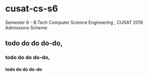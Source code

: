 # cusat-cs-s6
Semester 6 - B.Tech Computer Science Engineering , CUSAT 2019 Admissions Scheme

## todo do do do-do,
### todo do do do-do,
#### todo do do do-do 

